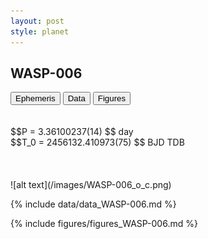 ```yaml
---
layout: post
style: planet
---
```

<script src="../js/planets.js"></script>

## WASP-006

<!-- Tab links -->
<div class="tab">
<button class="tablinks" onclick="openCity(event, 'Ephemeris')">Ephemeris</button>
<button class="tablinks" onclick="openCity(event, 'Data')">Data</button>
<button class="tablinks" onclick="openCity(event, 'Figures')">Figures</button>
</div>

<!-- Tab content -->
<div id="Ephemeris" class="tabcontent" markdown="1">
<br/><br/>
$$P = 3.36100237(14) $$ day <br/>
$$T_0 = 2456132.410973(75) $$ BJD TDB
<br/><br/>
<br/><br/>
![alt text](/images/WASP-006_o_c.png)
</div>


<div id="Data" class="tabcontent" markdown="1">

{% include data/data_WASP-006.md %}

</div>

<div id="Figures" class="tabcontent" markdown="1">
{% include figures/figures_WASP-006.md %}
</div>


<script src="../js/tabs.js"></script>


